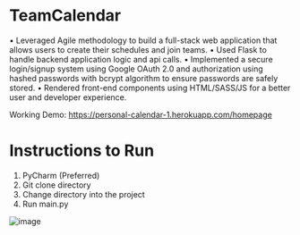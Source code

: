 # TeamCalendar
• Leveraged Agile methodology to build a full-stack web application that allows users to create their
schedules and join teams.
• Used Flask to handle backend application logic and api calls.
• Implemented a secure login/signup system using Google OAuth 2.0 and authorization using hashed
passwords with bcrypt algorithm to ensure passwords are safely stored.
• Rendered front-end components using HTML/SASS/JS for a better user and developer experience.


Working Demo: https://personal-calendar-1.herokuapp.com/homepage
# Instructions to Run
1. PyCharm (Preferred)
2. Git clone directory 
3. Change directory into the project
4. Run main.py

![image](https://user-images.githubusercontent.com/66939964/150460320-56cdf0dc-d1e9-4ac7-a347-ccfa19345c7f.png)
